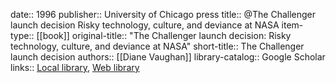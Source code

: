 date:: 1996
publisher:: University of Chicago press
title:: @The Challenger launch decision Risky technology, culture, and deviance at NASA
item-type:: [[book]]
original-title:: "The Challenger launch decision: Risky technology, culture, and deviance at NASA"
short-title:: The Challenger launch decision
authors:: [[Diane Vaughan]]
library-catalog:: Google Scholar
links:: [Local library](zotero://select/library/items/DHCN47B3), [Web library](https://www.zotero.org/users/6520516/items/DHCN47B3)
